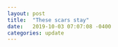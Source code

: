 ```yaml
---
layout: post
title:  "These scars stay"
date:   2019-10-03 07:07:08 -0400
categories: update
---
```


